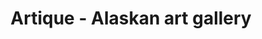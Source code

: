 ---
title: "Artique - Alaskan art gallery"
url: /anchorage/artique-alaskan-art-gallery/
shop: Kunst
---